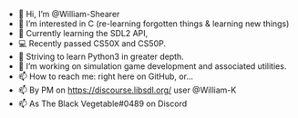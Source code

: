 - 👋 Hi, I’m @William-Shearer
- 👀 I’m interested in C (re-learning forgotten things & learning new things)
- 🌱 Currently learning the SDL2 API,
- :computer: Recently passed CS50X and CS50P.
- 🐍 Striving to learn Python3 in greater depth.
- 💞️ I’m working on simulation game development and associated utilities.
- 📫 How to reach me: right here on GitHub, or... 
- 📫 By PM on https://discourse.libsdl.org/ user @William-K
- 📫 As The Black Vegetable#0489 on Discord

<!---
William-Shearer/William-Shearer is a ✨ special ✨ repository because its `README.md` (this file) appears on your GitHub profile.
You can click the Preview link to take a look at your changes.
--->
